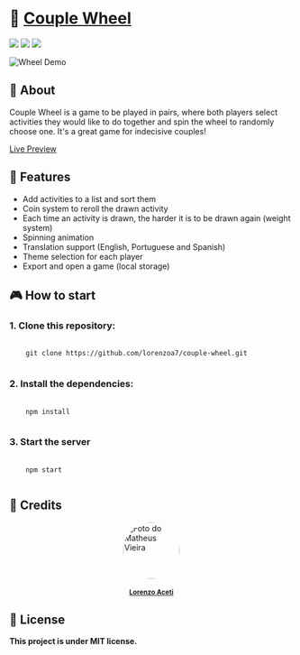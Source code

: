 # 💞 <a href="https://lorenzoa7.github.io/couple-wheel/">Couple Wheel</a></h1>



<div style="display: inline_block">
  <img src="https://img.shields.io/badge/javascript-%23323330.svg?style=for-the-badge&logo=javascript&logoColor=%23F7DF1E"/>
  <img src="https://img.shields.io/badge/react-%2320232a.svg?style=for-the-badge&logo=react&logoColor=%2361DAFB"/>
  <img src="https://img.shields.io/badge/tailwindcss-%2338B2AC.svg?style=for-the-badge&logo=tailwind-css&logoColor=white"/>
  
</div>

![Wheel Demo](https://github.com/lorenzoa7/couple-wheel/blob/master/src/assets/demo_couplewheel2.gif)


## 📑 About
<p>Couple Wheel is a game to be played in pairs, where both players select activities they would like to do together and spin the wheel to randomly choose one. It's a great game for indecisive couples!</p>


<a href="https://lorenzoa7.github.io/couple-wheel/">Live Preview</a>

## 🌟 Features

- Add activities to a list and sort them
- Coin system to reroll the drawn activity
- Each time an activity is drawn, the harder it is to be drawn again (weight system)
- Spinning animation
- Translation support (English, Portuguese and Spanish)
- Theme selection for each player
- Export and open a game (local storage)

## 🎮 How to start

### 1. Clone this repository:
<pre>
  <code>
    git clone https://github.com/lorenzoa7/couple-wheel.git
  </code>
</pre>

<h3>2. Install the dependencies:</h3>
<pre>
  <code>
    npm install
  </code>
</pre>

<h3>3. Start the server</h3>
<pre>
  <code>
    npm start
  </code>
</pre>

## 🔧 Credits
<a href="https://github.com/lorenzoa7" style='display: flex; flex-direction: column; align-items: center;'>
    <img style='border-radius: 50%; object-fit: cover;' src="https://media.discordapp.net/attachments/630201208270749696/1117852424040873994/curriculo_foto.jpg" width="100px;" height="100px;" alt="Foto do Matheus Vieira"/><br>
    <sub>
        <b>Lorenzo Aceti</b>
    </sub>
</a>

## 📌 License
<b>This project is under MIT license.</b>
